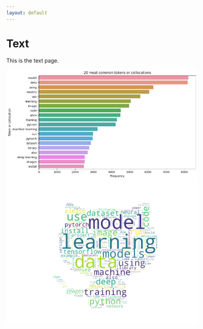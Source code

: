 ```yaml
---
layout: default
---
```


# Text

This is the text page.

<img src="assets/images/token_collo_freq_transparent.png" alt="token_collo_freq" style="border: none; background: transparent;">

<img src="assets/images/wordcloud_github_transparent.png" alt="wordcloud_github" style="border: none; background: transparent;">
